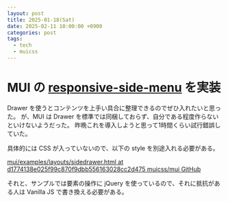 ```yaml
---
layout: post
title: 2025-01-18(Sat)
date: 2025-02-11 10:00:00 +0900
categories: post
tags:
  - tech
  - muicss
---
```


# MUI の [responsive-side-menu](https://www.muicss.com/examples/v1/example-layouts/responsive-side-menu/index.html) を実装
Drawer を使うとコンテンツを上手い具合に整理できるのでぜひ入れたいと思った。
が、MUI は Drawer を標準では同梱しておらず、自分である程度作らないといけないようだった。
昨晩これを導入しようと思って1時間くらい試行錯誤していた。

具体的には CSS が入っていないので、以下の style を別途入れる必要がある。

[mui/examples/layouts/sidedrawer.html at d1774138e025f99c870f9dbb556163028cc2d475 muicss/mui GitHub](https://github.com/muicss/mui/blob/d1774138e025f99c870f9dbb556163028cc2d475/examples/layouts/sidedrawer.html#L43)

それと、サンプルでは要素の操作に jQuery を使っているので、それに抵抗がある人は Vanilla JS で書き換える必要がある。
